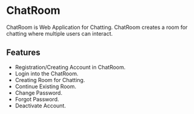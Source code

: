 # ChatRoom

ChatRoom is Web Application for Chatting. ChatRoom creates a room for chatting where multiple users can interact.

## Features

- Registration/Creating Account in ChatRoom.
- Login into the ChatRoom.
- Creating Room for Chatting.
- Continue Existing Room.
- Change Password.
- Forgot Password.
- Deactivate Account.